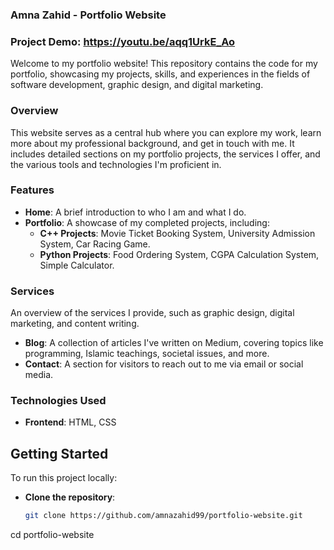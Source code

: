 ### Amna Zahid - Portfolio Website

### Project Demo: https://youtu.be/aqq1UrkE_Ao

Welcome to my portfolio website! This repository contains the code for my portfolio, showcasing my projects, skills, and experiences in the fields of software development, graphic design, and digital marketing.

### Overview
This website serves as a central hub where you can explore my work, learn more about my professional background, and get in touch with me. It includes detailed sections on my portfolio projects, the services I offer, and the various tools and technologies I'm proficient in.

### Features
- **Home**: A brief introduction to who I am and what I do.
- **Portfolio**: A showcase of my completed projects, including:
  - **C++ Projects**: Movie Ticket Booking System, University Admission System, Car Racing Game.
  - **Python Projects**: Food Ordering System, CGPA Calculation System, Simple Calculator.

### Services

An overview of the services I provide, such as graphic design, digital marketing, and content writing.

- **Blog**: A collection of articles I've written on Medium, covering topics like programming, Islamic teachings, societal issues, and more.
- **Contact**: A section for visitors to reach out to me via email or social media.

### Technologies Used
- **Frontend**: HTML, CSS

## Getting Started

To run this project locally:
- **Clone the repository**:

  ```bash
  git clone https://github.com/amnazahid99/portfolio-website.git
cd portfolio-website
  ```
